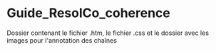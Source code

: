 # Guide_ResolCo_coherence
Dossier contenant le fichier .htm, le fichier .css et le dossier avec les images pour l'annotation des chaînes
